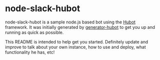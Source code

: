 # node-slack-hubot

node-slack-hubot is a sample node.js based bot using the [Hubot][hubot] framework. It was
initially generated by [generator-hubot][generator-hubot] to get you up and
running as quick as possible.

This README is intended to help get you started. Definitely update and improve
to talk about your own instance, how to use and deploy, what functionality he
has, etc!

[hubot]: http://hubot.github.com
[generator-hubot]: https://github.com/github/generator-hubot
